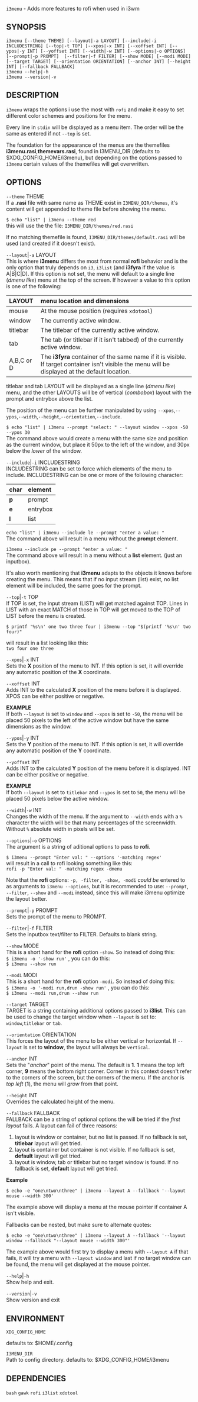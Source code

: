 `i3menu` - Adds more features to rofi when used in i3wm

SYNOPSIS
--------
```text
i3menu [--theme THEME] [--layout|-a LAYOUT] [--include|-i INCLUDESTRING] [--top|-t TOP] [--xpos|-x INT] [--xoffset INT] [--ypos|-y INT] [--yoffset INT] [--width|-w INT] [--options|-o OPTIONS] [--prompt|-p PROMPT]  [--filter|-f FILTER] [--show MODE] [--modi MODI] [--target TARGET] [--orientation ORIENTATION] [--anchor INT] [--height INT] [--fallback FALLBACK]
i3menu --help|-h
i3menu --version|-v
```

DESCRIPTION
-----------
`i3menu` wraps the options i use the most with
`rofi`  and make it easy to set different color
schemes and positions for the menu.  

Every line in `stdin` will be displayed as a menu
item.  The order will be the same as entered if
not `--top` is set.  

The foundation for the appearance of the menus
are the themefiles 
**i3menu.rasi**,**themevars.rasi**, found in
I3MENU_DIR (defaults to $XDG_CONFIG_HOME/i3menu),
but depending on the options  passed to `i3menu`
certain values of the themefiles  will get
overwritten.  



OPTIONS
-------

`--theme` THEME  
If a **.rasi** file with same name as THEME exist
in `I3MENU_DIR/themes`, it's content will get
appended to theme file before showing the menu.  

`$ echo "list" | i3menu --theme red`  
this will use the the file:
`I3MENU_DIR/themes/red.rasi`

If no matching themefile is found,
`I3MENU_DIR/themes/default.rasi` will be used 
(and created if it doesn't exist).

`--layout`|`-a` LAYOUT  
This is where **i3menu** differs the most from
normal **rofi** behavior and is the only option
that truly depends on `i3`, `i3list` (and
**i3fyra** if the value is A|B|C|D). If this
option is not set, the menu will default to a
single line (*dmenu like*) menu at the top of the
screen. If however a value to this option is one
of the following:  

| LAYOUT     | menu location and dimensions 
|:-----------|:---------------
| mouse      | At the mouse position (requires `xdotool`)
| window     | The currently active window.
| titlebar   | The titlebar of the currently active window.
| tab        | The tab (or titlebar if it isn't tabbed) of the currently active window.
| A,B,C or D | The **i3fyra** container of the same name if it is visible. If target container isn't visible the menu will be displayed at the default location.


titlebar and tab LAYOUT will be displayed as a
single line (*dmenu like*) menu, and the other
LAYOUTS will be of vertical (*combobox*) layout
with the prompt and entrybox above the list.  

The position of the menu can be further
manipulated by using
`--xpos`,`--ypos`,`--width`,`--height`,`--orientation`,`--include`.  

`$ echo "list" | i3menu --prompt "select: "
--layout window --xpos -50 --ypos 30`  
The command above would create a menu with the
same size and position as the current window, but
place it 50px to the left of the window, and 30px
below the *lower* of the window.

`--include`|`-i` INCLUDESTRING  
INCLUDESTRING can be set to force which elements
of the menu to include. INCLUDESTRING can be one
or more of the following character:  

| char | element  |
|:-----|:---------|
|**p** | prompt   |
|**e** | entrybox |
|**l** | list     |


`echo "list" | i3menu --include le --prompt
"enter a value: "`  
The command above will result in a menu without
the **prompt** element.  

`i3menu --include pe --prompt "enter a value: "`  
The command above will result in a menu without a
**list** element. (just an inputbox).  

It's also worth mentioning that **i3menu** adapts
to the objects it knows before creating the menu.
This means that if no input stream (list) exist,
no list element will be included, the same goes
for the prompt.  

`--top`|`-t` TOP  
If TOP is set, the input stream (LIST) will get
matched against TOP. Lines in LIST with an exact
MATCH of those in TOP will get moved to the TOP of
LIST before the menu is created.


`$ printf '%s\n' one two three four | i3menu
--top "$(printf '%s\n' two four)"`  

will result in a list looking like this:  
`two four one three`


`--xpos`|`-x` INT  
Sets the **X** position of the menu to INT. If
this option is set, it will override any automatic
position of the **X** coordinate.

`--xoffset` INT  
Adds INT to the calculated **X** position of the
menu before it is displayed. XPOS can be either
positive or negative.

**EXAMPLE**  
If both `--layout` is set to `window` and
`--xpos` is set to `-50`, the menu will be placed
50 pixels to the left of the active window but
have the same dimensions as the window.

`--ypos`|`-y` INT  
Sets the **Y** position of the menu to INT. If
this option is set, it will override any automatic
position of the **Y** coordinate.

`--yoffset` INT  
Adds INT to the calculated **Y** position of the
menu before it is displayed. INT can be either
positive or negative.

**EXAMPLE**  
If both `--layout` is set to `titlebar` and
`--ypos` is set to `50`, the menu will be placed
50 pixels below the active window.

`--width`|`-w` INT  
Changes the width of the menu. If the argument to
`--width` ends with a `%` character the width will
be that many percentages of the screenwidth.
Without `%` absolute width in pixels will be set.

`--options`|`-o` OPTIONS  
The argument is a string of aditional options to
pass to **rofi**.  

`$ i3menu --prompt "Enter val: " --options
'-matching regex'`  
will result in a call to rofi looking something
like this:  
`rofi -p "Enter val: " -matching regex -dmenu`

Note that the **rofi** options: `-p, -filter,
-show, -modi` *could be* entered to as arguments
to `i3menu --options`, but it is recommended to
use: `--prompt`, `--filter`, `--show` and `--modi`
instead, since this will make i3menu optimize the
layout better.

`--prompt`|`-p` PROMPT  
Sets the prompt of the menu to PROMPT.

`--filter`|`-f` FILTER  
Sets the inputbox text/filter to FILTER. Defaults
to blank string.

`--show` MODE  
This is a short hand for the **rofi** option
`-show`. So instead of doing this:  
`$ i3menu -o '-show run'` , you can do this:  
`$ i3menu --show run`

`--modi` MODI  
This is a short hand for the **rofi** option
`-modi`. So instead of doing this:  
`$ i3menu -o '-modi run,drun -show run'` , you
can do this:  
`$ i3menu --modi run,drun --show run`

`--target` TARGET  
TARGET is a string containing additional options
passed to **i3list**. This can be used to change
the target window when `--layout` is set to:
`window`,`titlebar` or `tab`.

`--orientation` ORIENTATION  
This forces the layout of the menu to be either
vertical or horizontal. If `--layout` is set to
**window**, the layout will always be `vertical`.

`--anchor` INT  
Sets the "*anchor*" point of the menu. The
default is **1**. **1** means the top left corner,
**9** means the bottom right corner. Corner in
this context doesn't refer to the corners of the
screen, but the corners of the menu. If the anchor
is *top left* (**1**), the menu will *grow* from
that point.

`--height` INT  
Overrides the calculated height of the menu.

`--fallback` FALLBACK  
FALLBACK can be a string of optional options the
will be tried if the *first layout* fails. A
layout can fail of three reasons:

1. layout is window or container, but no list is passed. If no fallback is set, **titlebar** layout will get tried.
2. layout is container but container is not visible. If no fallback is set, **default** layout will get tried.
3. layout is window, tab or titlebar but no target window is found. If no fallback is set, **default** layout will get tried.


**Example**  
```text
$ echo -e "one\ntwo\nthree" | i3menu --layout A --fallback '--layout mouse --width 300'
```


The example above will display a menu at the
mouse pointer if container A isn't visible.

Fallbacks can be nested, but make sure to
alternate quotes:  

```text
$ echo -e "one\ntwo\nthree" | i3menu --layout A --fallback '--layout window --fallback "--layout mouse --width 300"'
```


The example above would first try to display a
menu with `--layout A` if that fails, it will try
a menu with `--layout window` and last if no
target window can be found, the menu will get
displayed at the mouse pointer.

`--help`|`-h`  
Show help and exit.

`--version`|`-v`  
Show version and exit


ENVIRONMENT
-----------

`XDG_CONFIG_HOME`  

defaults to: $HOME/.config

`I3MENU_DIR`  
Path to config directory.
defaults to: $XDG_CONFIG_HOME/i3menu

DEPENDENCIES
------------
`bash`
`gawk`
`rofi`
`i3list`
`xdotool`



